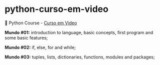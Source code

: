 # python-curso-em-video
🐍 Python Course - [Curso em Video](http://cursoemvideo.com)

**Mundo #01:** introduction to language, basic concepts, first program and some basic features;

**Mundo #02:**  if, else, for and while;

**Mundo #03:** tuples, lists, dictionaries, functions, modules and packages;
